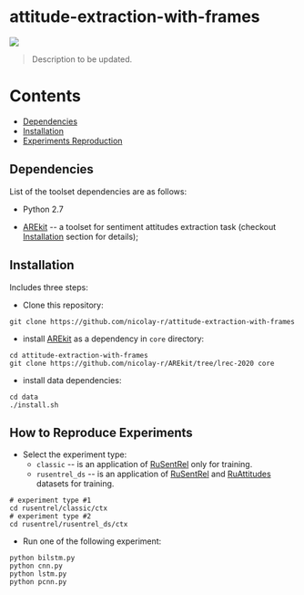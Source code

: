 # attitude-extraction-with-frames
![](https://img.shields.io/badge/Python-2.7-brightgreen.svg)

> Description to be updated.

# Contents
* [Dependencies](#dependencies)
* [Installation](#installation)
* [Experiments Reproduction](#how-to-run-experiments)

## Dependencies

List of the toolset dependencies are as follows:

* Python 2.7

* [AREkit](https://github.com/nicolay-r/AREkit) -- a toolset for sentiment attitudes extraction task 
(checkout [Installation](#installation) section for details); 

## Installation 

Includes three steps:

* Clone this repository:
```
git clone https://github.com/nicolay-r/attitude-extraction-with-frames
```

* install [AREkit](https://github.com/nicolay-r/AREkit) 
as a dependency in `core` directory:
```
cd attitude-extraction-with-frames
git clone https://github.com/nicolay-r/AREkit/tree/lrec-2020 core
```

* install data dependencies:
```
cd data
./install.sh
```

## How to Reproduce Experiments

* Select the experiment type:
    * `classic` -- is an application of 
        [RuSentRel](https://github.com/nicolay-r/RuSentRel) 
        only for training.
    * `rusentrel_ds` -- is an application of [RuSentRel](https://github.com/nicolay-r/RuSentRel) and [RuAttitudes](https://github.com/nicolay-r/RuAttitudes) 
        datasets for training.
```
# experiment type #1
cd rusentrel/classic/ctx
# experiment type #2
cd rusentrel/rusentrel_ds/ctx
```

* Run one of the following experiment:
```
python bilstm.py
python cnn.py
python lstm.py
python pcnn.py
```
